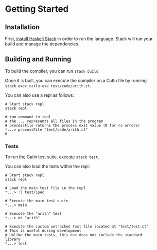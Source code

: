 # Getting Started

## Installation

First, [install Haskell Stack](https://docs.haskellstack.org/en/stable/install_and_upgrade/) in order to run the language. Stack will run your build and manage the dependencies.

## Building and Running

To build the compiler, you can run `stack build`.

Once it is built, you can execute the compiler on a Catln file by running `stack exec catln-exe test/code/arith.ct`.

You can also use a repl as follows:
```
# Start stack repl
stack repl

# run command in repl
# the ... represents all files in the program
# processFile returns the process exit value (0 for no errors)
*...> processFile "test/code/arith.ct"
0
```

### Tests

To run the Catln test suite, execute `stack test`.

You can also load the tests within the repl:
```
# Start stack repl
stack repl

# Load the main test file in the repl
*...> :l test/Spec

# Execute the main test suite
*...> main

# Execute the "arith" test
*...> mt "arith"

# Execute the custom untracked test file located at "test/test.ct"
# This is useful during development 
# Unlike the main tests, this one does not include the standard library
*...> test
```
